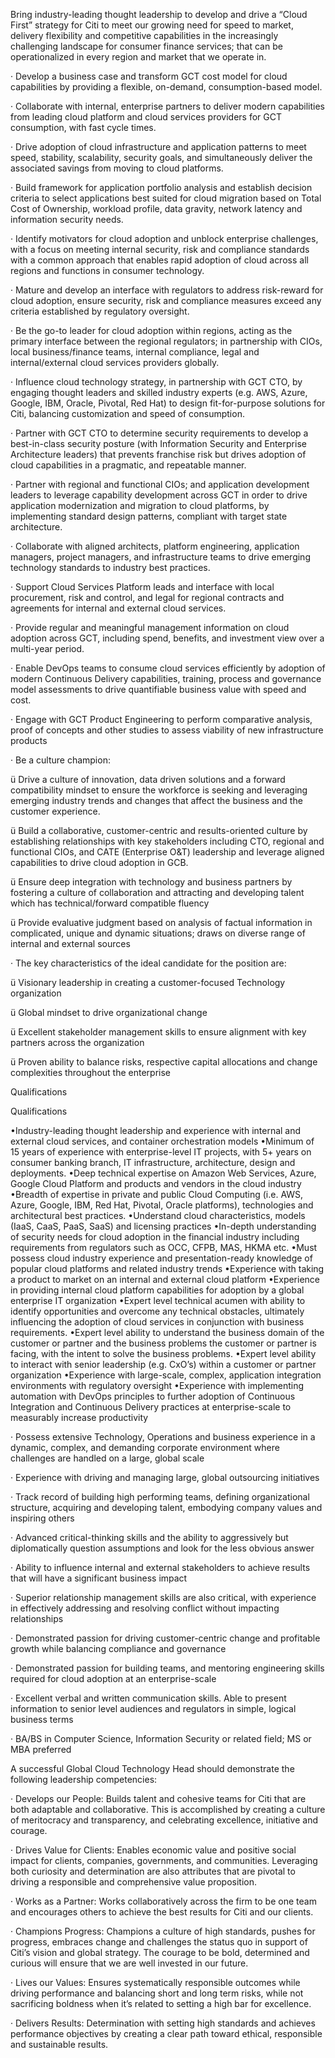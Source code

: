 
Bring industry-leading thought leadership to develop and drive a “Cloud First” strategy for Citi to meet our growing need for speed to market, delivery flexibility and competitive capabilities in the increasingly challenging landscape for consumer finance services; that can be operationalized in every region and market that we operate in. 

·         Develop a business case and transform GCT cost model for cloud capabilities by providing a flexible, on-demand, consumption-based model.  

·         Collaborate with internal, enterprise partners to deliver modern capabilities from leading cloud platform and cloud services providers for GCT consumption, with fast cycle times.

·         Drive adoption of cloud infrastructure and application patterns to meet speed, stability, scalability, security goals, and simultaneously deliver the associated savings from moving to cloud platforms. 

·         Build framework for application portfolio analysis and establish decision criteria to select applications best suited for cloud migration based on Total Cost of Ownership, workload profile, data gravity, network latency and information security needs.

·         Identify motivators for cloud adoption and unblock enterprise challenges, with a focus on meeting internal security, risk and compliance standards with a common approach that enables rapid adoption of cloud across all regions and functions in consumer technology.

·         Mature and develop an interface with regulators to address risk-reward for cloud adoption, ensure security, risk and compliance measures exceed any criteria established by regulatory oversight.

·         Be the go-to leader for cloud adoption within regions, acting as the primary interface between the regional regulators; in partnership with CIOs, local business/finance teams, internal compliance, legal and internal/external cloud services providers globally. 

·         Influence cloud technology strategy, in partnership with GCT CTO, by engaging thought leaders and skilled industry experts (e.g. AWS, Azure, Google, IBM, Oracle, Pivotal, Red Hat) to design fit-for-purpose solutions for Citi, balancing customization and speed of consumption. 

·         Partner with GCT CTO to determine security requirements to develop a best-in-class security posture (with Information Security and Enterprise Architecture leaders) that prevents franchise risk but drives adoption of cloud capabilities in a pragmatic, and repeatable manner.

·         Partner with regional and functional CIOs; and application development leaders to leverage capability development across GCT in order to drive application modernization and migration to cloud platforms, by implementing standard design patterns, compliant with target state architecture.

·         Collaborate with aligned architects, platform engineering, application managers, project managers, and infrastructure teams to drive emerging technology standards to industry best practices.

·         Support Cloud Services Platform leads and interface with local procurement, risk and control, and legal for regional contracts and agreements for internal and external cloud services.

·         Provide regular and meaningful management information on cloud adoption across GCT, including spend, benefits, and investment view over a multi-year period. 

·         Enable DevOps teams to consume cloud services efficiently by adoption of modern Continuous Delivery capabilities, training, process and governance model assessments to drive quantifiable business value with speed and cost. 

·         Engage with GCT Product Engineering to perform comparative analysis, proof of concepts and other studies to assess viability of new infrastructure products

·         Be a culture champion: 

ü  Drive a culture of innovation, data driven solutions and a forward compatibility mindset to ensure the workforce is seeking and leveraging emerging industry trends and changes that affect the business and the customer experience.

ü  Build a collaborative, customer-centric and results-oriented culture by establishing relationships with key stakeholders including CTO, regional and functional CIOs, and CATE (Enterprise O&T) leadership and leverage aligned capabilities to drive cloud adoption in GCB.

ü  Ensure deep integration with technology and business partners by fostering a culture of collaboration and attracting and developing talent which has technical/forward compatible fluency

ü  Provide evaluative judgment based on analysis of factual information in complicated, unique and dynamic situations; draws on diverse range of internal and external sources

·         The key characteristics of the ideal candidate for the position are:

ü  Visionary leadership in creating a customer-focused Technology organization

ü  Global mindset to drive organizational change

ü  Excellent stakeholder management skills to ensure alignment with key partners across the organization 

ü  Proven ability to balance risks, respective capital allocations and change complexities throughout the enterprise
 
 

 



Qualifications
 

Qualifications

 

•Industry-leading thought leadership and experience with internal and external cloud services, and container orchestration models
•Minimum of 15 years of experience with enterprise-level IT projects, with 5+ years on consumer banking branch, IT infrastructure, architecture, design and deployments.
•Deep technical expertise on Amazon Web Services, Azure, Google Cloud Platform and products and vendors in the cloud industry 
•Breadth of expertise in private and public Cloud Computing (i.e. AWS, Azure, Google, IBM, Red Hat, Pivotal, Oracle platforms), technologies and architectural best practices.
•Understand cloud characteristics, models (IaaS, CaaS, PaaS, SaaS) and licensing practices 
•In-depth understanding of security needs for cloud adoption in the financial industry including requirements from regulators such as OCC, CFPB, MAS, HKMA etc.
•Must possess cloud industry experience and presentation-ready knowledge of popular cloud platforms and related industry trends
•Experience with taking a product to market on an internal and external cloud platform
•Experience in providing internal cloud platform capabilities for adoption by a global enterprise IT organization
•Expert level technical acumen with ability to identify opportunities and overcome any technical obstacles, ultimately influencing the adoption of cloud services in conjunction with business requirements.
•Expert level ability to understand the business domain of the customer or partner and the business problems the customer or partner is facing, with the intent to solve the business problems.
•Expert level ability to interact with senior leadership (e.g. CxO’s) within a customer or partner organization
•Experience with large-scale, complex, application integration environments with regulatory oversight
•Experience with implementing automation with DevOps principles to further adoption of Continuous Integration and Continuous Delivery practices at enterprise-scale to measurably increase productivity

·         Possess extensive Technology, Operations and business experience in a dynamic, complex, and demanding corporate environment where challenges are handled on a large, global scale

·         Experience with driving and managing large, global outsourcing initiatives

·         Track record of building high performing teams, defining organizational structure, acquiring and developing talent, embodying company values and inspiring others 

·         Advanced critical-thinking skills and the ability to aggressively but diplomatically question assumptions and look for the less obvious answer

·         Ability to influence internal and external stakeholders to achieve results that will have a significant business impact

·         Superior relationship management skills are also critical, with experience in effectively addressing and resolving conflict without impacting relationships

·         Demonstrated passion for driving customer-centric change and profitable growth while balancing compliance and governance

·         Demonstrated passion for building teams, and mentoring engineering skills required for cloud adoption at an enterprise-scale

·         Excellent verbal and written communication skills.  Able to present information to senior level audiences and regulators in simple, logical business terms 

·         BA/BS in Computer Science, Information Security or related field; MS or MBA preferred

A successful Global Cloud Technology Head should demonstrate the following leadership competencies:

·         Develops our People: Builds talent and cohesive teams for Citi that are both adaptable and collaborative.  This is accomplished by creating a culture of meritocracy and transparency, and celebrating excellence, initiative and courage. 

·         Drives Value for Clients: Enables economic value and positive social impact for clients, companies, governments, and communities.  Leveraging both curiosity and determination are also attributes that are pivotal to driving a responsible and comprehensive value proposition.

·         Works as a Partner: Works collaboratively across the firm to be one team and encourages others to achieve the best results for Citi and our clients.  

·         Champions Progress: Champions a culture of high standards, pushes for progress, embraces change and challenges the status quo in support of Citi’s vision and global strategy.  The courage to be bold, determined and curious will ensure that we are well invested in our future.

·         Lives our Values: Ensures systematically responsible outcomes while driving performance and balancing short and long term risks, while not sacrificing boldness when it’s related to setting a high bar for excellence.

·         Delivers Results: Determination with setting high standards and achieves performance objectives by creating a clear path toward ethical, responsible and sustainable results.
